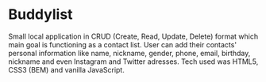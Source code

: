 # Buddylist

Small local application in CRUD (Create, Read, Update, Delete) format which main goal is functioning as a contact list. User can add their contacts' personal information like name, nickname, gender, phone, email, birthday, nickname and even Instagram and Twitter adresses. Tech used was HTML5, CSS3 (BEM) and vanilla JavaScript.
